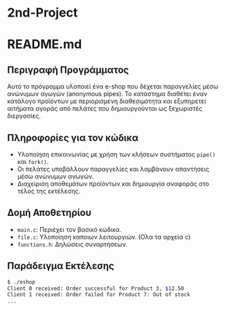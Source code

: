 # 2nd-Project
# README.md

## Περιγραφή Προγράμματος
Αυτό το πρόγραμμα υλοποιεί ένα e-shop που δέχεται παραγγελίες μέσω ανώνυμων αγωγών (anonymous pipes). Το κατάστημα διαθέτει έναν κατάλογο προϊόντων με περιορισμένη διαθεσιμότητα και εξυπηρετεί αιτήματα αγοράς από πελάτες που δημιουργούνται ως ξεχωριστές διεργασίες.

## Πληροφορίες για τον κώδικα
- Υλοποίηση επικοινωνίας με χρήση των κλήσεων συστήματος `pipe()` και `fork()`.
- Οι πελάτες υποβάλλουν παραγγελίες και λαμβάνουν απαντήσεις μέσω ανώνυμων αγωγών.
- Διαχείριση αποθεμάτων προϊόντων και δημιουργία αναφοράς στο τέλος της εκτέλεσης.

## Δομή Αποθετηρίου
- `main.c`: Περιέχει τον βασικό κώδικα.
- `file.c`: Υλοποίηση καποιων λειτουργιών. (Ολα τα αρχεία c)
- `functions.h`: Δηλώσεις συναρτήσεων.


## Παράδειγμα Εκτέλεσης
```sh
$ ./eshop
Client 0 received: Order successful for Product 3, $12.50
Client 1 received: Order failed for Product 7: Out of stock
...
```
